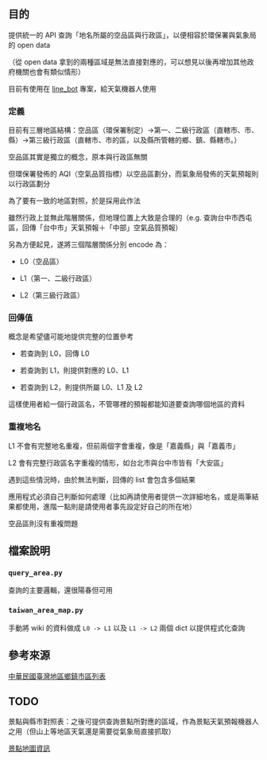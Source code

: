 ## 目的

提供統一的 API 查詢「地名所屬的空品區與行政區」，以便相容於環保署與氣象局的 open data

（從 open data 拿到的兩種區域是無法直接對應的，可以想見以後再增加其他政府機關也會有類似情形）

目前有使用在 [line_bot](https://github.com/leafwind/line_bot) 專案，給天氣機器人使用

### 定義

目前有三層地區結構：空品區（環保署制定）->第一、二級行政區（直轄市、市、縣）->第三級行政區（直轄市、市的區，以及縣所管轄的鄉、鎮、縣轄市。）

空品區其實是獨立的概念，原本與行政區無關

但環保署發佈的 AQI（空氣品質指標）以空品區劃分，而氣象局發佈的天氣預報則以行政區劃分

為了要有一致的地區對照，於是採用此作法

雖然行政上並無此階層關係，但地理位置上大致是合理的（e.g. 查詢台中市西屯區，回傳「台中市」天氣預報＋「中部」空氣品質預報）

另為方便起見，遂將三個階層關係分別 encode 為：

* L0（空品區）

* L1（第一、二級行政區）

* L2（第三級行政區）

### 回傳值

概念是希望儘可能地提供完整的位置參考

* 若查詢到 L0，回傳 L0

* 若查詢到 L1，則提供對應的 L0、L1

* 若查詢到 L2，則提供所屬 L0、L1 及 L2

這樣使用者給一個行政區名，不管哪裡的預報都能知道要查詢哪個地區的資料


### 重複地名

L1 不會有完整地名重複，但前兩個字會重複，像是「嘉義縣」與「嘉義市」

L2 會有完整行政區名字重複的情形，如台北市與台中市皆有「大安區」

遇到這些情況時，由於無法判斷，回傳的 list 會包含多個結果

應用程式必須自己判斷如何處理（比如再請使用者提供一次詳細地名，或是兩筆結果都使用，進階一點則是請使用者事先設定好自己的所在地）

空品區則沒有重複問題


## 檔案說明

### `query_area.py`

查詢的主要邏輯，還很陽春但可用

### `taiwan_area_map.py`

手動將 wiki 的資料做成 `L0 -> L1` 以及 `L1 -> L2` 兩個 dict 以提供程式化查詢

## 參考來源

[中華民國臺灣地區鄉鎮市區列表](https://zh.wikipedia.org/wiki/中華民國臺灣地區鄉鎮市區列表)

## TODO

景點與縣市對照表：之後可提供查詢景點所對應的區域，作為景點天氣預報機器人之用（但山上等地區天氣還是需要從氣象局直接抓取）

[景點地圖資訊](http://travel.network.com.tw/tourguide/twnmap/)
